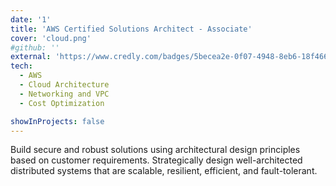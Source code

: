 ```yaml
---
date: '1'
title: 'AWS Certified Solutions Architect - Associate'
cover: 'cloud.png'
#github: ''
external: 'https://www.credly.com/badges/5becea2e-0f07-4948-8eb6-18f4661a27ca/'
tech:
  - AWS
  - Cloud Architecture
  - Networking and VPC
  - Cost Optimization

showInProjects: false
---
```


Build secure and robust solutions using architectural design principles based on customer requirements. 
Strategically design well-architected distributed systems that are scalable, resilient, efficient, and fault-tolerant.

